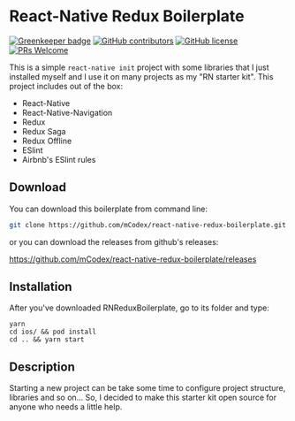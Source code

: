 # React-Native Redux Boilerplate

[![Greenkeeper badge](https://badges.greenkeeper.io/mCodex/react-native-redux-boilerplate.svg)](https://greenkeeper.io/)
[![GitHub contributors](https://img.shields.io/github/contributors/Naereen/StrapDown.js.svg)](https://github.com/mCodex/react-native-redux-boilerplate/graphs/contributors/)
[![GitHub license](https://img.shields.io/github/license/Naereen/StrapDown.js.svg)](https://github.com/mCodex/react-native-redux-boilerplate/blob/master/LICENSE)
[![PRs Welcome](https://img.shields.io/badge/PRs-welcome-brightgreen.svg?style=flat-square)](https://github.com/mCodex/react-native-redux-boilerplate)

This is a simple `react-native init` project with some libraries that I just installed myself and I use it on many projects as my "RN starter kit". This project includes out of the box:

* React-Native
* React-Native-Navigation
* Redux
* Redux Saga
* Redux Offline
* ESlint
* Airbnb's ESlint rules

## Download

You can download this boilerplate from command line:

```bash
git clone https://github.com/mCodex/react-native-redux-boilerplate.git
```

or you can download the releases from github's releases:

https://github.com/mCodex/react-native-redux-boilerplate/releases

## Installation

After you've downloaded RNReduxBoilerplate, go to its folder and type:

```
yarn
cd ios/ && pod install
cd .. && yarn start
```

## Description

Starting a new project can be take some time to configure project structure, libraries and so on... So, I decided to make this starter kit open source for anyone who needs a little help.

